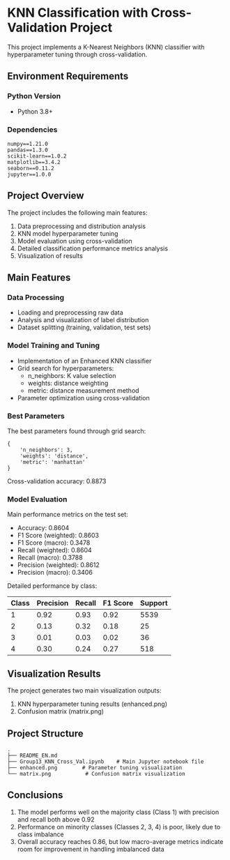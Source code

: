 # KNN Classification with Cross-Validation Project

This project implements a K-Nearest Neighbors (KNN) classifier with hyperparameter tuning through cross-validation.

## Environment Requirements

### Python Version
- Python 3.8+

### Dependencies
```
numpy==1.21.0
pandas==1.3.0
scikit-learn==1.0.2
matplotlib==3.4.2
seaborn==0.11.2
jupyter==1.0.0
```

## Project Overview

The project includes the following main features:

1. Data preprocessing and distribution analysis
2. KNN model hyperparameter tuning
3. Model evaluation using cross-validation
4. Detailed classification performance metrics analysis
5. Visualization of results

## Main Features

### Data Processing

- Loading and preprocessing raw data
- Analysis and visualization of label distribution
- Dataset splitting (training, validation, test sets)

### Model Training and Tuning

- Implementation of an Enhanced KNN classifier
- Grid search for hyperparameters:
  - n_neighbors: K value selection
  - weights: distance weighting
  - metric: distance measurement method
- Parameter optimization using cross-validation

### Best Parameters

The best parameters found through grid search:
```
{
    'n_neighbors': 3,
    'weights': 'distance',
    'metric': 'manhattan'
}
```

Cross-validation accuracy: 0.8873

### Model Evaluation

Main performance metrics on the test set:

- Accuracy: 0.8604
- F1 Score (weighted): 0.8603
- F1 Score (macro): 0.3478
- Recall (weighted): 0.8604
- Recall (macro): 0.3788
- Precision (weighted): 0.8612
- Precision (macro): 0.3406

Detailed performance by class:

| Class | Precision | Recall | F1 Score | Support |
|-------|-----------|--------|-----------|---------|
| 1     | 0.92      | 0.93   | 0.92      | 5539    |
| 2     | 0.13      | 0.32   | 0.18      | 25      |
| 3     | 0.01      | 0.03   | 0.02      | 36      |
| 4     | 0.30      | 0.24   | 0.27      | 518     |

## Visualization Results

The project generates two main visualization outputs:

1. KNN hyperparameter tuning results (enhanced.png)
2. Confusion matrix (matrix.png)

## Project Structure

```
.
├── README_EN.md
├── Group13_KNN_Cross_Val.ipynb    # Main Jupyter notebook file
├── enhanced.png        # Parameter tuning visualization
└── matrix.png           # Confusion matrix visualization
```

## Conclusions

1. The model performs well on the majority class (Class 1) with precision and recall both above 0.92
2. Performance on minority classes (Classes 2, 3, 4) is poor, likely due to class imbalance
3. Overall accuracy reaches 0.86, but low macro-average metrics indicate room for improvement in handling imbalanced data

